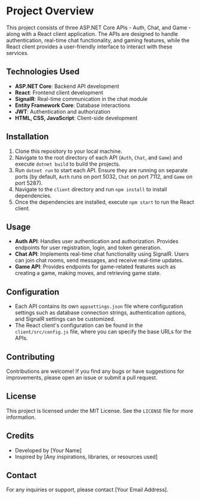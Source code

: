 # Project Overview
This project consists of three ASP.NET Core APIs - Auth, Chat, and Game - along with a React client application. The APIs are designed to handle authentication, real-time chat functionality, and gaming features, while the React client provides a user-friendly interface to interact with these services.

## Technologies Used
- **ASP.NET Core**: Backend API development
- **React**: Frontend client development
- **SignalR**: Real-time communication in the chat module
- **Entity Framework Core**: Database interactions
- **JWT**: Authentication and authorization
- **HTML, CSS, JavaScript**: Client-side development

## Installation
1. Clone this repository to your local machine.
2. Navigate to the root directory of each API (`Auth`, `Chat`, and `Game`) and execute `dotnet build` to build the projects.
3. Run `dotnet run` to start each API. Ensure they are running on separate ports (by default, `Auth` runs on port 5032, `Chat` on port 7112, and `Game` on port 5287).
4. Navigate to the `client` directory and run `npm install` to install dependencies.
5. Once the dependencies are installed, execute `npm start` to run the React client.

## Usage
- **Auth API**: Handles user authentication and authorization. Provides endpoints for user registration, login, and token generation.
- **Chat API**: Implements real-time chat functionality using SignalR. Users can join chat rooms, send messages, and receive real-time updates.
- **Game API**: Provides endpoints for game-related features such as creating a game, making moves, and retrieving game state.

## Configuration
- Each API contains its own `appsettings.json` file where configuration settings such as database connection strings, authentication options, and SignalR settings can be customized.
- The React client's configuration can be found in the `client/src/config.js` file, where you can specify the base URLs for the APIs.

## Contributing
Contributions are welcome! If you find any bugs or have suggestions for improvements, please open an issue or submit a pull request.

## License
This project is licensed under the MIT License. See the `LICENSE` file for more information.

## Credits
- Developed by [Your Name]
- Inspired by [Any inspirations, libraries, or resources used]

## Contact
For any inquiries or support, please contact [Your Email Address].
